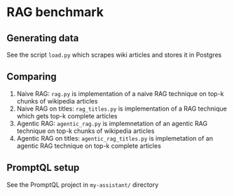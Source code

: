 # RAG benchmark

## Generating data

See the script `load.py` which scrapes wiki articles and stores it in Postgres

## Comparing

1. Naive RAG: `rag.py` is implementation of a naive RAG technique on top-k chunks of wikipedia articles
2. Naive RAG on titles: `rag_titles.py` is implementation of a RAG technique which gets top-k complete articles
3. Agentic RAG: `agentic_rag.py` is implemnetation of an agentic RAG technique on top-k chunks of wikipedia articles
4. Agentic RAG on titles: `agentic_rag_titles.py` is implemetation of an agentic RAG technique on top-k complete articles

## PromptQL setup

See the PromptQL project in `my-assistant/` directory
